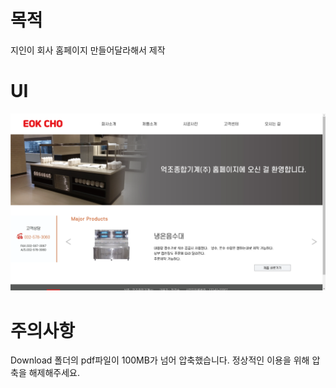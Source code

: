 # 목적

지인이 회사 홈페이지 만들어달라해서 제작

# UI
![ECGM](https://github.com/seungwoo505/ECGM-Project/blob/main/mainScreen.png)

# 주의사항

Download 폴더의 pdf파일이 100MB가 넘어 압축했습니다. 정상적인 이용을 위해 압축을 해제해주세요.
